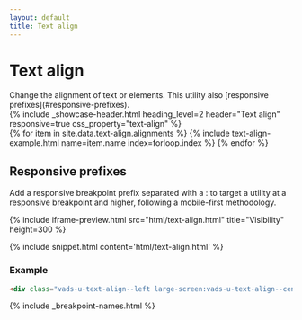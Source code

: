```yaml
---
layout: default
title: Text align
---
```


# Text align

<div class="va-introtext" markdown="1">
Change the alignment of text or elements. This utility also [responsive prefixes](#responsive-prefixes).
</div>

<div class="site-c-showcase">
  {%
    include _showcase-header.html
    heading_level=2
    header="Text align"
    responsive=true
    css_property="text-align"
  %}
  <div class="vads-l-row vads-u-flex-direction--column">
    {% for item in site.data.text-align.alignments %}
      {% include text-align-example.html
        name=item.name
        index=forloop.index
      %}
    {% endfor %}
  </div>
</div>

## Responsive prefixes

Add a responsive breakpoint prefix separated with a : to target a utility at a responsive breakpoint and higher, following a mobile-first methodology.

{% include iframe-preview.html src="html/text-align.html" title="Visibility" height=300 %}

{% include snippet.html content='html/text-align.html' %}

### Example

```html
<div class="vads-u-text-align--left large-screen:vads-u-text-align--center">
```
{% include _breakpoint-names.html %}